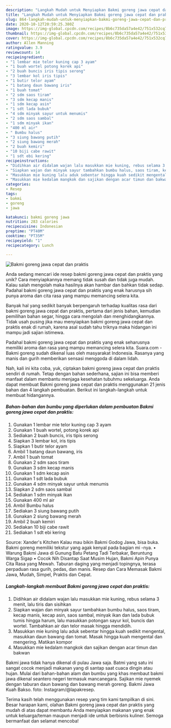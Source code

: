 ```yaml
---
description: "Langkah Mudah untuk Menyiapkan Bakmi goreng jawa cepat dan praktis, Lezat Sekali"
title: "Langkah Mudah untuk Menyiapkan Bakmi goreng jawa cepat dan praktis, Lezat Sekali"
slug: 864-langkah-mudah-untuk-menyiapkan-bakmi-goreng-jawa-cepat-dan-praktis-lezat-sekali
date: 2020-10-12T20:59:25.380Z
image: https://img-global.cpcdn.com/recipes/8b6c735da57a4e42/751x532cq70/bakmi-goreng-jawa-cepat-dan-praktis-foto-resep-utama.jpg
thumbnail: https://img-global.cpcdn.com/recipes/8b6c735da57a4e42/751x532cq70/bakmi-goreng-jawa-cepat-dan-praktis-foto-resep-utama.jpg
cover: https://img-global.cpcdn.com/recipes/8b6c735da57a4e42/751x532cq70/bakmi-goreng-jawa-cepat-dan-praktis-foto-resep-utama.jpg
author: Allen Manning
ratingvalue: 3.9
reviewcount: 14
recipeingredient:
- "1 lembar mie telor kuning cap 3 ayam"
- "1 buah wortel potong korek api"
- "2 buah buncis iris tipis serong"
- "3 lembar kol iris tipis"
- "1 butir telor ayam"
- "1 batang daun bawang iris"
- "1 buah tomat"
- "2 sdm saos tiram"
- "3 sdm kecap manis"
- "1 sdm kecap asin"
- "1 sdt lada bubuk"
- "4 sdm minyak sayur untuk menumis"
- "2 sdm saos sambal"
- "1 sdm minyak ikan"
- "400 ml air"
- " Bumbu halus"
- "3 siung bawang putih"
- "2 siung bawang merah"
- "2 buah kemiri"
- "10 biji cabe rawit"
- "1 sdt ebi kering"
recipeinstructions:
- "Didihkan air didalam wajan lalu masukkan mie kuning, rebus selama 3 menit, lalu tiris dan sisihkan"
- "Siapkan wajan dan minyak sayur tambahkan bumbu halus, saos tiram, kecap manis, kecap asin, saos sambal, minyak ikan dan lada bubuk tumis hingga harum, lalu masukkan potongan sayur kol, buncis dan wortel. Tambahkan air dan telor masak hingga mendidih."
- "Masukkan mie kuning lalu aduk sebentar hingga kuah sedikit mengental, masukkan daun bawang dan tomat. Masak hingga kuah mengental dan mengering. Matikan kompor"
- "Masukkan mie kedalam mangkok dan sajikan dengan acar timun dan bakwan"
categories:
- Resep
tags:
- bakmi
- goreng
- jawa

katakunci: bakmi goreng jawa 
nutrition: 283 calories
recipecuisine: Indonesian
preptime: "PT40M"
cooktime: "PT35M"
recipeyield: "1"
recipecategory: Lunch

---
```



![Bakmi goreng jawa cepat dan praktis](https://img-global.cpcdn.com/recipes/8b6c735da57a4e42/751x532cq70/bakmi-goreng-jawa-cepat-dan-praktis-foto-resep-utama.jpg)

Anda sedang mencari ide resep bakmi goreng jawa cepat dan praktis yang unik? Cara menyiapkannya memang tidak susah dan tidak juga mudah. Kalau salah mengolah maka hasilnya akan hambar dan bahkan tidak sedap. Padahal bakmi goreng jawa cepat dan praktis yang enak harusnya sih punya aroma dan cita rasa yang mampu memancing selera kita.

Banyak hal yang sedikit banyak berpengaruh terhadap kualitas rasa dari bakmi goreng jawa cepat dan praktis, pertama dari jenis bahan, kemudian pemilihan bahan segar, hingga cara mengolah dan menghidangkannya. Tidak usah pusing jika mau menyiapkan bakmi goreng jawa cepat dan praktis enak di rumah, karena asal sudah tahu triknya maka hidangan ini mampu jadi sajian istimewa.

Padahal bakmi goreng jawa cepat dan praktis yang enak seharusnya memiliki aroma dan rasa yang mampu memancing selera kita. Suara.com - Bakmi goreng sudah dikenal luas oleh masyarakat Indonesia. Rasanya yang manis dan gurih memberikan sensasi menggoda di dalam lidah.


Nah, kali ini kita coba, yuk, ciptakan bakmi goreng jawa cepat dan praktis sendiri di rumah. Tetap dengan bahan sederhana, sajian ini bisa memberi manfaat dalam membantu menjaga kesehatan tubuhmu sekeluarga. Anda dapat membuat Bakmi goreng jawa cepat dan praktis menggunakan 21 jenis bahan dan 4 langkah pembuatan. Berikut ini langkah-langkah untuk membuat hidangannya.

<!--inarticleads1-->

##### Bahan-bahan dan bumbu yang diperlukan dalam pembuatan Bakmi goreng jawa cepat dan praktis:

1. Gunakan 1 lembar mie telor kuning cap 3 ayam
1. Gunakan 1 buah wortel, potong korek api
1. Sediakan 2 buah buncis, iris tipis serong
1. Siapkan 3 lembar kol, iris tipis
1. Siapkan 1 butir telor ayam
1. Ambil 1 batang daun bawang, iris
1. Ambil 1 buah tomat
1. Gunakan 2 sdm saos tiram
1. Gunakan 3 sdm kecap manis
1. Gunakan 1 sdm kecap asin
1. Gunakan 1 sdt lada bubuk
1. Gunakan 4 sdm minyak sayur untuk menumis
1. Siapkan 2 sdm saos sambal
1. Sediakan 1 sdm minyak ikan
1. Gunakan 400 ml air
1. Ambil  Bumbu halus
1. Sediakan 3 siung bawang putih
1. Gunakan 2 siung bawang merah
1. Ambil 2 buah kemiri
1. Sediakan 10 biji cabe rawit
1. Sediakan 1 sdt ebi kering


Source: Xander&#39;s Kitchen Kalau mau bikin Bakmi Godog Jawa, bisa buka. Bakmi goreng memiliki tekstur yang agak kenyal pada bagian mi -nya. • Warung Bakmi Jawa di Gunung Batu Petang Tadi Terbakar, Beruntung Warga Sigap • Cocok Nih Disantap Saat Musim Hujan, Bakmi Apin Punya Cita Rasa yang Mewah. Taburan daging yang menjadi topingnya, terasa perpaduan rasa gurih, pedas, dan manis. Resep dan Cara Memasak Bakmi Jawa, Mudah, Simpel, Praktis dan Cepat. 

<!--inarticleads2-->

##### Langkah-langkah membuat Bakmi goreng jawa cepat dan praktis:

1. Didihkan air didalam wajan lalu masukkan mie kuning, rebus selama 3 menit, lalu tiris dan sisihkan
1. Siapkan wajan dan minyak sayur tambahkan bumbu halus, saos tiram, kecap manis, kecap asin, saos sambal, minyak ikan dan lada bubuk tumis hingga harum, lalu masukkan potongan sayur kol, buncis dan wortel. Tambahkan air dan telor masak hingga mendidih.
1. Masukkan mie kuning lalu aduk sebentar hingga kuah sedikit mengental, masukkan daun bawang dan tomat. Masak hingga kuah mengental dan mengering. Matikan kompor
1. Masukkan mie kedalam mangkok dan sajikan dengan acar timun dan bakwan


Bakmi jawa tidak hanya dikenal di pulau Jawa saja. Batmi yang satu ini sangat cocok menjadi makanan yang di santap saat cuaca dingin atau hujan. Mulai dari bahan-bahan alam dan bumbu yang khas membaut bakmi jawa dikenal seantero negeri termasuk mancanegara. Sajikan mie nyemek dengan taburan daun bawang dan bawang merah goreng. Bakmi Jawa Kuah Bakso. foto: Instagram/@lapakresep. 

Terima kasih telah menggunakan resep yang tim kami tampilkan di sini. Besar harapan kami, olahan Bakmi goreng jawa cepat dan praktis yang mudah di atas dapat membantu Anda menyiapkan makanan yang enak untuk keluarga/teman maupun menjadi ide untuk berbisnis kuliner. Semoga bermanfaat dan selamat mencoba!
